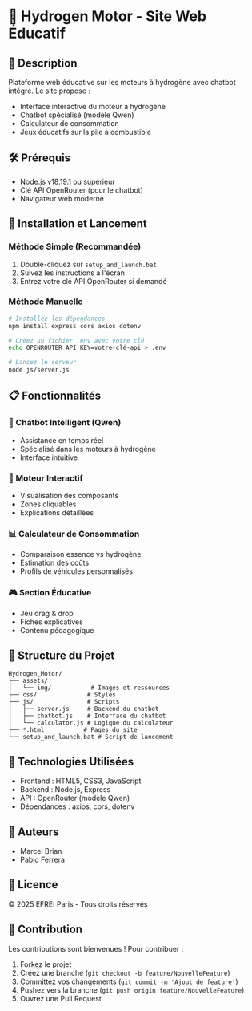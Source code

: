 # 🚗 Hydrogen Motor - Site Web Éducatif

## 📝 Description
Plateforme web éducative sur les moteurs à hydrogène avec chatbot intégré. Le site propose :
- Interface interactive du moteur à hydrogène
- Chatbot spécialisé (modèle Qwen)
- Calculateur de consommation
- Jeux éducatifs sur la pile à combustible

## 🛠️ Prérequis
- Node.js v18.19.1 ou supérieur
- Clé API OpenRouter (pour le chatbot)
- Navigateur web moderne

## 🚀 Installation et Lancement

### Méthode Simple (Recommandée)
1. Double-cliquez sur `setup_and_launch.bat`
2. Suivez les instructions à l'écran
3. Entrez votre clé API OpenRouter si demandé

### Méthode Manuelle
```bash
# Installez les dépendances
npm install express cors axios dotenv

# Créez un fichier .env avec votre clé
echo OPENROUTER_API_KEY=votre-clé-api > .env

# Lancez le serveur
node js/server.js
```

## 📋 Fonctionnalités

### 🤖 Chatbot Intelligent (Qwen)
- Assistance en temps réel
- Spécialisé dans les moteurs à hydrogène
- Interface intuitive

### 🔄 Moteur Interactif
- Visualisation des composants
- Zones cliquables
- Explications détaillées

### 📊 Calculateur de Consommation
- Comparaison essence vs hydrogène
- Estimation des coûts
- Profils de véhicules personnalisés

### 🎮 Section Éducative
- Jeu drag & drop
- Fiches explicatives
- Contenu pédagogique

## 📁 Structure du Projet
```
Hydrogen_Motor/
├── assets/
│   └── img/           # Images et ressources
├── css/              # Styles
├── js/               # Scripts
│   ├── server.js     # Backend du chatbot
│   ├── chatbot.js    # Interface du chatbot
│   └── calculator.js # Logique du calculateur
├── *.html           # Pages du site
└── setup_and_launch.bat # Script de lancement
```

## 🔧 Technologies Utilisées
- Frontend : HTML5, CSS3, JavaScript
- Backend : Node.js, Express
- API : OpenRouter (modèle Qwen)
- Dépendances : axios, cors, dotenv

## 👥 Auteurs
- Marcel Brian
- Pablo Ferrera

## 📄 Licence
© 2025 EFREI Paris - Tous droits réservés

## 🤝 Contribution
Les contributions sont bienvenues ! Pour contribuer :
1. Forkez le projet
2. Créez une branche (`git checkout -b feature/NouvelleFeature`)
3. Committez vos changements (`git commit -m 'Ajout de feature'`)
4. Pushez vers la branche (`git push origin feature/NouvelleFeature`)
5. Ouvrez une Pull Request